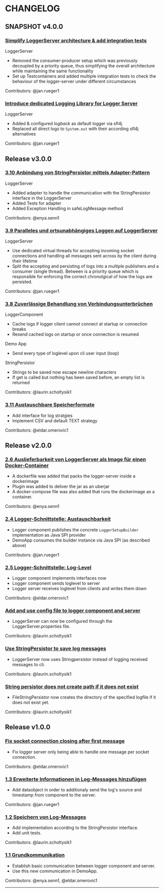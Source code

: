 # CHANGELOG

## SNAPSHOT v4.0.0

### [Simplify LoggerServer architecture & add integration tests](https://gitlab.switch.ch/hslu/edu/bachelor-computer-science/vsk/24fs01/g08/g08-documentation/-/issues/31)

LoggerServer

- Removed the consumer-producer setup which was previously decoupled by a priority queue, thus simplifying the overall architecture while maintaining the same functionality
- Set up Testcontainers and added multiple integration tests to check the behaviour of the logger-server under different circumstances

Contributors: @jan.rueger1

### [Introduce dedicated Logging Library for Logger Server](https://gitlab.switch.ch/hslu/edu/bachelor-computer-science/vsk/24fs01/g08/g08-documentation/-/issues/32)

LoggerServer

- Added & configured _logback_ as defautl logger via sfl4j
- Replaced all direct logs to `System.out` with their according sfl4j alternatives

Contributors: @jan.rueger1


## Release v3.0.0

### [3.10 Anbindung von StringPersistor mittels Adapter-Pattern](https://gitlab.switch.ch/hslu/edu/bachelor-computer-science/vsk/24fs01/g08/g08-documentation/-/issues/25)

LoggerServer

- Added adapter to handle the communication with the StringPersistor interface in the LoggerServer
- Added Tests for adapter
- Added Exception Handling in safeLogMessage method

Contributors: @enya.senn1

### [3.9 Paralleles und ortsunabhängiges Loggen auf LoggerServer](https://gitlab.switch.ch/hslu/edu/bachelor-computer-science/vsk/24fs01/g08/g08-documentation/-/issues/24)

LoggerServer

- Use dedicated virtual threads for accepting incoming socket connections and handling all messages sent across by the
  client during their lifetime
- Split the accepting and persisting of logs into a multiple publishers and a consumer (single thread). Between is a
  priority queue which is responsible for enforcing the correct chronolgical of how the logs are persisted.

Contributors: @jan.rueger1

### [3.8 Zuverlässige Behandlung von Verbindungsunterbrüchen](https://gitlab.switch.ch/hslu/edu/bachelor-computer-science/vsk/24fs01/g08/g08-documentation/-/issues/23)

LoggerComponent

- Cache logs if logger client cannot connect at startup or connection breaks
- Resend cached logs on startup or once connection is resumed

Demo App

- Send every type of loglevel upon cli user input (loop)

StringPersistor

- Strings to be saved now escape newline characters
- If get is called but nothing has been saved before, an empty list is returned

Contributors: @laurin.scholtysik1

### [3.11 Austauschbare Speicherformate](https://gitlab.switch.ch/hslu/edu/bachelor-computer-science/vsk/24fs01/g08/g08-documentation/-/issues/26)

- Add interface for log stratgies
- Implement CSV and default TEXT strategy

Contributors: @eldar.omerovic1

## Release v2.0.0

### [2.6 Auslieferbarkeit von LoggerServer als Image für einen Docker-Container](https://gitlab.switch.ch/hslu/edu/bachelor-computer-science/vsk/24fs01/g08/g08-documentation/-/issues/13)

- A dockerfile was added that packs the logger-server inside a dockerimage
- Plugin was added to deliver the jar as an uberjar
- A docker-compose file was also added that runs the dockerimage as a container.

Contributors: @enya.senn1

### [2.4 Logger-Schnittstelle: Austauschbarkeit](https://gitlab.switch.ch/hslu/edu/bachelor-computer-science/vsk/24fs01/g08/g08-documentation/-/issues/10)

- Logger component publishes the concrete `LoggerSetupBuilder` implementation as Java SPI provider
- DemoApp consumes the builder instance via Java SPI (as described above)

Contributors: @jan.rueger1

### [2.5 Logger-Schnittstelle: Log-Level](https://gitlab.switch.ch/hslu/edu/bachelor-computer-science/vsk/24fs01/g08/g08-documentation/-/issues/11)

- Logger component implements interfaces now
- Logger component sends loglevel to server
- Logger server receives loglevel from clients and writes them down

Contributors: @eldar.omerovic1

### [Add and use config file to logger component and server](https://gitlab.switch.ch/hslu/edu/bachelor-computer-science/vsk/24fs01/g08/g08-documentation/-/issues/14)

- LoggerServer can now be configured through the LoggerServer.properties file.

Contributors: @laurin.scholtysik1

### [Use StringPersistor to save log messages](https://gitlab.switch.ch/hslu/edu/bachelor-computer-science/vsk/24fs01/g08/g08-documentation/-/issues/12)

- LoggerServer now uses Stringpersistor instead of logging received messages to cli.

Contributors: @laurin.scholtysik1

### [String persistor does not create path if it does not exist](https://gitlab.switch.ch/hslu/edu/bachelor-computer-science/vsk/24fs01/g08/g08-documentation/-/issues/20)

- FileStringPersistor now creates the directory of the specified logfile if it does not exist yet.

Contributors: @laurin.scholtysik1

## Release v1.0.0

### [Fix socket connection closing after first message](https://gitlab.switch.ch/hslu/edu/bachelor-computer-science/vsk/24fs01/g08/g08-documentation/-/issues/9)

- Fix logger server only being able to handle one message per socket connection.

Contributors: @eldar.omerovic1

### [1.3 Erweiterte Informationen in Log-Messages hinzufügen](https://gitlab.switch.ch/hslu/edu/bachelor-computer-science/vsk/24fs01/g08/g08-documentation/-/issues/4)

- Add dataobject in order to additionaly send the log's source and timestamp from component to the server.

Contributors: @jan.rueger1

### [1.2 Speichern von Log-Messages](https://gitlab.switch.ch/hslu/edu/bachelor-computer-science/vsk/24fs01/g08/g08-documentation/-/issues/3)

- Add implementation according to the StringPersistor interface.
- Add unit tests.

Contributors: @laurin.scholtysik1

### [1.1 Grundkommunikation](https://gitlab.switch.ch/hslu/edu/bachelor-computer-science/vsk/24fs01/g08/g08-documentation/-/issues/1)

- Establish basic communication between logger component and server.
- Use this new communication in DemoApp.

Contributors: @enya.senn1, @eldar.omerovic1

---

